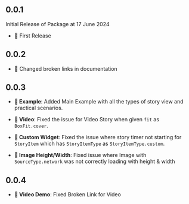 ## 0.0.1
Initial Release of Package at 17 June 2024
- :tada: First Release

## 0.0.2
- :memo: Changed broken links in documentation



## 0.0.3
- **:memo: Example**: Added Main Example with all the types of story view and practical scenarios.

- **:bug: Video**: Fixed the issue for Video Story when given `fit` as `BoxFit.cover`.

- **:bug: Custom Widget**: Fixed the issue where story timer not starting for `StoryItem` which has `StoryItemType` as `StoryItemType.custom`.
  
- **:bug: Image Height/Width**: Fixed issue where Image with `SourceType.network` was not correctly loading with height & width

## 0.0.4
- **:memo: Video Demo**: Fixed Broken Link for Video 
